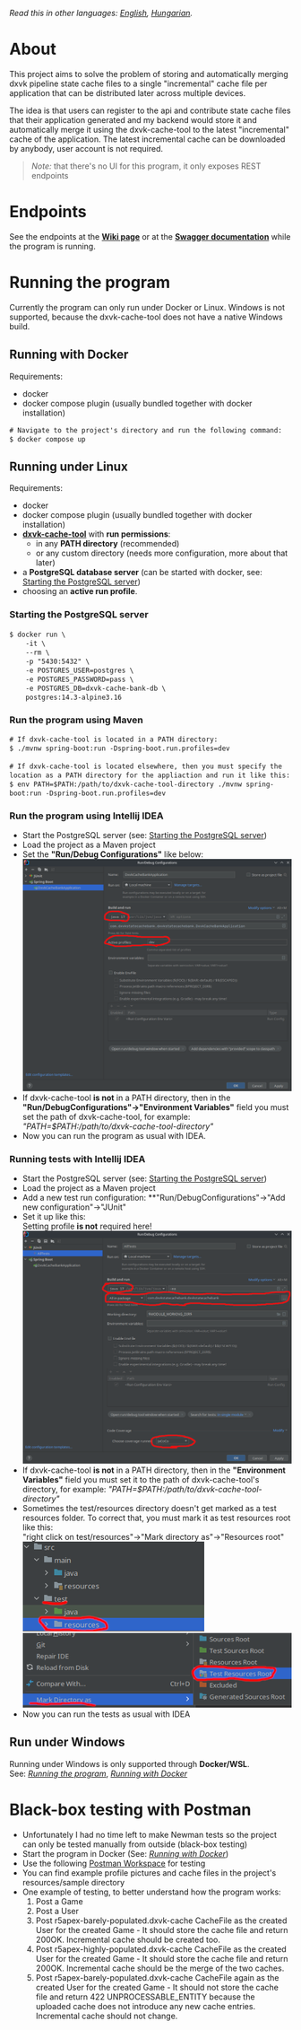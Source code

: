 *Read this in other languages: [English](README.md), [Hungarian](README.hu.md).*

# About
This project aims to solve the problem of storing and automatically merging dxvk pipeline
state cache files to a single "incremental" cache file per application that can be distributed
later across multiple devices.

The idea is that users can register to the api and contribute state cache files that their
application generated and my backend would store it and automatically merge it using the
dxvk-cache-tool to the latest "incremental" cache of the application. The latest incremental
cache can be downloaded by anybody, user account is not required.

> *Note:* that there's no UI for this program, it only exposes REST endpoints

# Endpoints
See the endpoints at the [**Wiki page**](https://github.com/HereticWay/DXVKStateCacheBank/wiki)
or at the [**Swagger documentation**](http://127.0.0.1:8080/swagger-ui.html) while the program is running.

# Running the program
Currently the program can only run under Docker or Linux. Windows is not supported, because
the dxvk-cache-tool does not have a native Windows build.

## Running with Docker
Requirements:
- docker
- docker compose plugin (usually bundled together with docker installation)
```shell
# Navigate to the project's directory and run the following command:
$ docker compose up
```

## Running under Linux
Requirements:
- docker
- docker compose plugin (usually bundled together with docker installation)
- [**dxvk-cache-tool**](https://github.com/DarkTigrus/dxvk-cache-tool/releases/tag/v1.1.2)
  with **run permissions**:
  - in any **PATH directory** (recommended) 
  - or any custom directory (needs more configuration, more about that later)
- a **PostgreSQL database server** (can be started with docker, see: [Starting the PostgreSQL server](#starting-the-postgresql-server))
- choosing an **active run profile**.

### Starting the PostgreSQL server
```shell
$ docker run \
    -it \
    --rm \
    -p "5430:5432" \
    -e POSTGRES_USER=postgres \
    -e POSTGRES_PASSWORD=pass \
    -e POSTGRES_DB=dxvk-cache-bank-db \
    postgres:14.3-alpine3.16
```

### Run the program using Maven
```shell
# If dxvk-cache-tool is located in a PATH directory:
$ ./mvnw spring-boot:run -Dspring-boot.run.profiles=dev

# If dxvk-cache-tool is located elsewhere, then you must specify the location as a PATH directory for the appliaction and run it like this:
$ env PATH=$PATH:/path/to/dxvk-cache-tool-directory ./mvnw spring-boot:run -Dspring-boot.run.profiles=dev
```

### Run the program using Intellij IDEA
- Start the PostgreSQL server (see: [Starting the PostgreSQL server](#starting-the-postgresql-server))
- Load the project as a Maven project
- Set the **"Run/Debug Configurations"** like below:<br>
![Cannot load the picture](https://github.com/HereticWay/DXVKStateCacheBank/raw/docs/docs/intellij-run-configuration.png)
- If dxvk-cache-tool **is not** in a PATH directory, then in the **"Run/DebugConfigurations"->"Environment Variables"**
  field you must set the path of dxvk-cache-tool, for example: *"PATH=$PATH:/path/to/dxvk-cache-tool-directory"*
- Now you can run the program as usual with IDEA.

### Running tests with Intellij IDEA
- Start the PostgreSQL server (see: [Starting the PostgreSQL server](#starting-the-postgresql-server))
- Load the project as a Maven project
- Add a new test run configuration: **"Run/DebugConfigurations"->"Add new configuration"->"JUnit"
- Set it up like this:<br>
  Setting profile **is not** required here!<br>
  ![Cannot load the picture](https://github.com/HereticWay/DXVKStateCacheBank/raw/docs/docs/intellij-test-configuration.png)
- If dxvk-cache-tool **is not** in a PATH directory, then in the **"Environment Variables"**
  field you must set it to the path of dxvk-cache-tool's directory, for example:
  *"PATH=$PATH:/path/to/dxvk-cache-tool-directory"*
- Sometimes the test/resources directory doesn't get marked as a test resources folder. To correct that,
  you must mark it as test resources root like this:<br>
  "right click on test/resources"->"Mark directory as"->"Resources root"<br>
  ![Cannot load the picture](https://github.com/HereticWay/DXVKStateCacheBank/raw/docs/docs/mark-resource-1.png)
  ![Cannot load the picture](https://github.com/HereticWay/DXVKStateCacheBank/raw/docs/docs/mark-resource-2.png)
- Now you can run the tests as usual with IDEA

## Run under Windows
Running under Windows is only supported through **Docker/WSL**.<br>
See: [*Running the program*](#running-the-program), [*Running with Docker*](#running-with-docker)

# Black-box testing with Postman
- Unfortunately I had no time left to make Newman tests so the project can only be tested manually from outside (black-box testing)
- Start the program in Docker (See: [*Running with Docker*](#running-with-docker))
- Use the following [Postman Workspace](https://www.postman.com/science-saganist-76503499/workspace/cc-dxvk-state-cache-bank/collection/19640926-f241d113-7f3d-4bb9-b59b-1111afe55f89?ctx=documentation)
  for testing
- You can find example profile pictures and cache files in the project's resources/sample directory
- One example of testing, to better understand how the program works:
  1. Post a Game
  2. Post a User
  3. Post r5apex-barely-populated.dxvk-cache CacheFile as the created User for the created Game -
     It should store the cache file and return 200OK. Incremental cache should be created too.
  4. Post r5apex-highly-populated.dxvk-cache CacheFile as the created User for the created Game -
     It should store the cache file and return 200OK. Incremental cache should be the merge of the two caches.
  5. Post r5apex-barely-populated.dxvk-cache CacheFile again as the created User for the created Game -
     It should not store the cache file and return 422 UNPROCESSABLE_ENTITY because the uploaded cache
     does not introduce any new cache entries. Incremental cache should not change.